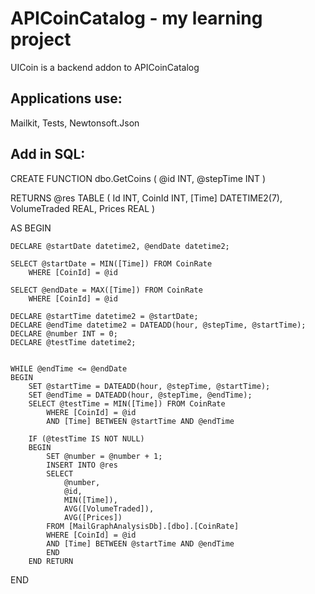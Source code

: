 # APICoinCatalog - my learning project

 UICoin is a backend addon to APICoinCatalog

## Applications use:
Mailkit, Tests, Newtonsoft.Json

## Add in SQL:

CREATE FUNCTION dbo.GetCoins
(
    @id INT,
    @stepTime INT
)

RETURNS @res TABLE
(
	Id INT,
	CoinId INT,
	[Time] DATETIME2(7),
	VolumeTraded REAL,
	Prices REAL
)

AS
BEGIN

	DECLARE @startDate datetime2, @endDate datetime2;

	SELECT @startDate = MIN([Time]) FROM CoinRate
		WHERE [CoinId] = @id

	SELECT @endDate = MAX([Time]) FROM CoinRate
		WHERE [CoinId] = @id

	DECLARE @startTime datetime2 = @startDate;
	DECLARE @endTime datetime2 = DATEADD(hour, @stepTime, @startTime);
	DECLARE @number INT = 0;
	DECLARE @testTime datetime2;


	WHILE @endTime <= @endDate
	BEGIN
		SET @startTime = DATEADD(hour, @stepTime, @startTime);
		SET @endTime = DATEADD(hour, @stepTime, @endTime);
		SELECT @testTime = MIN([Time]) FROM CoinRate
			WHERE [CoinId] = @id
			AND [Time] BETWEEN @startTime AND @endTime

		IF (@testTime IS NOT NULL)
		BEGIN
			SET @number = @number + 1;
			INSERT INTO @res
			SELECT 
				@number,
				@id,
				MIN([Time]),
				AVG([VolumeTraded]),
				AVG([Prices])   
			FROM [MailGraphAnalysisDb].[dbo].[CoinRate]
			WHERE [CoinId] = @id
			AND [Time] BETWEEN @startTime AND @endTime
			END 
		END RETURN
END
